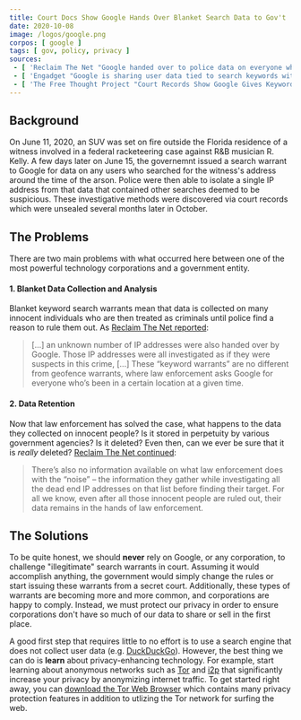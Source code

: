 ```yaml
---
title: Court Docs Show Google Hands Over Blanket Search Data to Gov't
date: 2020-10-08
image: /logos/google.png
corpos: [ google ]
tags: [ gov, policy, privacy ]
sources:
 - [ 'Reclaim The Net "Google handed over to police data on everyone who searched for certain terms" by Carl Sinclair (9 Oct 2020)', 'reclaimthenet.org/google-keyword-warrants/' ]
 - [ 'Engadget "Google is sharing user data tied to search keywords with law enforcement" by Jon Fingas (8 Oct 2020)', 'archive.is/GNpPA' ]
 - [ 'The Free Thought Project "Court Records Show Google Gives Keyword Searches of Innocent People to Cops" by Matt Agorist (19 Oct 2020)', 'archive.is/LLwKT' ]
---
```


## Background

On June 11, 2020, an SUV was set on fire outside the Florida residence of a
witness involved in a federal racketeering case against R&B musician R. Kelly.
A few days later on June 15, the governemnt issued a search warrant to Google
for data on any users who searched for the witness's address around the time of
the arson. Police were then able to isolate a single IP address from that data
that contained other searches deemed to be suspicious. These investigative
methods were discovered via court records which were unsealed several months
later in October.

## The Problems

There are two main problems with what occurred here between one of the most
powerful technology corporations and a government entity.

#### 1. Blanket Data Collection and Analysis

Blanket keyword search warrants mean that data is collected on many innocent
individuals who are then treated as criminals until police find a reason to
rule them out. As [Reclaim The Net
reported](https://reclaimthenet.org/google-keyword-warrants/):

> [...] an unknown number of IP addresses were also handed over by Google.
> Those IP addresses were all investigated as if they were suspects in this
> crime, [...] These “keyword warrants” are no different from geofence
> warrants, where law enforcement asks Google for everyone who’s been in a
> certain location at a given time.

#### 2. Data Retention

Now that law enforcement has solved the case, what happens to the data they
collected on innocent people? Is it stored in perpetuity by various government
agencies? Is it deleted? Even then, can we ever be sure that it is _really_
deleted? [Reclaim The Net
continued](https://reclaimthenet.org/google-keyword-warrants/):

> There’s also no information available on what law enforcement does with
> the “noise” – the information they gather while investigating all the dead
> end IP addresses on that list before finding their target. For all we
> know, even after all those innocent people are ruled out, their data
> remains in the hands of law enforcement.

## The Solutions

To be quite honest, we should **never** rely on Google, or any corporation, to
challenge "illegitimate" search warrants in court. Assuming it would accomplish
anything, the government would simply change the rules or start issuing these
warrants from a secret court. Additionally, these types of warrants are
becoming more and more common, and corporations are happy to comply. Instead,
we must protect our privacy in order to ensure corporations don't have so much
of our data to share or sell in the first place.

A good first step that requires little to no effort is to use a search engine
that does not collect user data (e.g. [DuckDuckGo](/alttech/duckduckgo/)).
However, the best thing we can do is **learn** about privacy-enhancing
technology. For example, start learning about anonymous networks such as
[Tor](https://www.torproject.org/) and [i2p](https://geti2p.net/en/) that
significantly increase your privacy by anonymizing internet traffic. To get
started right away, you can [download the Tor Web
Browser](https://www.torproject.org/download/) which contains many privacy
protection features in addition to utlizing the Tor network for surfing the
web.
